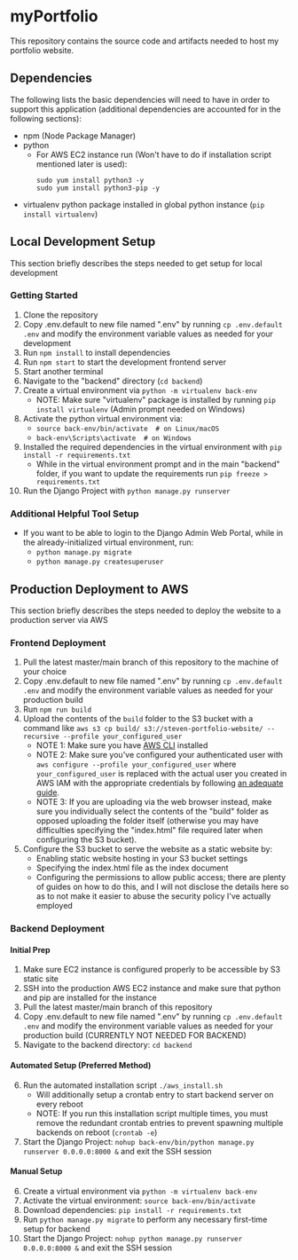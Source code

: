 # myPortfolio
This repository contains the source code and artifacts needed to host my portfolio website.

## Dependencies
The following lists the basic dependencies will need to have in order to support this application (additional dependencies are accounted for in the following sections):
* npm (Node Package Manager)
* python
    * For AWS EC2 instance run (Won't have to do if installation script mentioned later is used):
        ```
        sudo yum install python3 -y
        sudo yum install python3-pip -y
        ```
* virtualenv python package installed in global python instance (`pip install virtualenv`)

## Local Development Setup
This section briefly describes the steps needed to get setup for local development

### Getting Started
1. Clone the repository
2. Copy .env.default to new file named ".env" by running `cp .env.default .env` and modify the environment variable values as needed for your development
3. Run `npm install` to install dependencies
4. Run `npm start` to start the development frontend server
5. Start another terminal
6. Navigate to the "backend" directory (`cd backend`)
7. Create a virtual environment via `python -m virtualenv back-env`
    * NOTE: Make sure "virtualenv" package is installed by running `pip install virtualenv` (Admin prompt needed on Windows)
8. Activate the python virtual environment via:
    * `source back-env/bin/activate  # on Linux/macOS`
    * `back-env\Scripts\activate  # on Windows`
9. Installed the required dependencies in the virtual environment with `pip install -r requirements.txt`
    * While in the virtual environment prompt and in the main "backend" folder, if you want to update the requirements run `pip freeze > requirements.txt`
10. Run the Django Project with `python manage.py runserver`

### Additional Helpful Tool Setup
- If you want to be able to login to the Django Admin Web Portal, while in the already-initialized virtual environment, run:
    * `python manage.py migrate`
    * `python manage.py createsuperuser`

## Production Deployment to AWS
This section briefly describes the steps needed to deploy the website to a production server via AWS

### Frontend Deployment
1. Pull the latest master/main branch of this repository to the machine of your choice
2. Copy .env.default to new file named ".env" by running `cp .env.default .env` and modify the environment variable values as needed for your production build
3. Run `npm run build`
4. Upload the contents of the `build` folder to the S3 bucket with a command like `aws s3 cp build/ s3://steven-portfolio-website/ --recursive --profile your_configured_user`
    * NOTE 1: Make sure you have [AWS CLI](https://docs.aws.amazon.com/cli/latest/userguide/getting-started-install.html) installed
    * NOTE 2: Make sure you've configured your authenticated user with `aws configure --profile your_configured_user` where `your_configured_user` is replaced with the actual user you created in AWS IAM with the appropriate credentials by following [an adequate guide](https://learnaws.io/blog/use-aws-cli-in-windows).
    * NOTE 3: If you are uploading via the web browser instead, make sure you individually select the contents of the "build" folder as opposed uploading the folder itself (otherwise you may have difficulties specifying the "index.html" file required later when configuring the S3 bucket).
5. Configure the S3 bucket to serve the website as a static website by:
    * Enabling static website hosting in your S3 bucket settings
    * Specifying the index.html file as the index document
    * Configuring the permissions to allow public access; there are plenty of guides on how to do this, and I will not disclose the details here so as to not make it easier to abuse the security policy I've actually employed

### Backend Deployment

#### Initial Prep
1. Make sure EC2 instance is configured properly to be accessible by S3 static site
2. SSH into the production AWS EC2 instance and make sure that python and pip are installed for the instance
3. Pull the latest master/main branch of this repository
4. Copy .env.default to new file named ".env" by running `cp .env.default .env` and modify the environment variable values as needed for your production build (CURRENTLY NOT NEEDED FOR BACKEND)
5. Navigate to the backend directory: `cd backend`

#### Automated Setup (Preferred Method)
6. Run the automated installation script `./aws_install.sh`
    * Will additionally setup a crontab entry to start backend server on every reboot
    * NOTE: If you run this installation script multiple times, you must remove the redundant crontab entries to prevent spawning multiple backends on reboot (`crontab -e`)
7. Start the Django Project: `nohup back-env/bin/python manage.py runserver 0.0.0.0:8000 &` and exit the SSH session

#### Manual Setup
6. Create a virtual environment via `python -m virtualenv back-env`
7. Activate the virtual environment: `source back-env/bin/activate`
8. Download dependencies: `pip install -r requirements.txt`
9. Run `python manage.py migrate` to perform any necessary first-time setup for backend
10. Start the Django Project: `nohup python manage.py runserver 0.0.0.0:8000 &` and exit the SSH session
